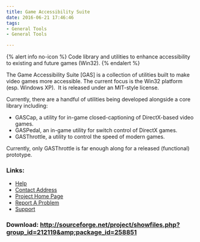 ```yaml
---
title: Game Accessibility Suite
date: 2016-06-21 17:46:46
tags: 
- General Tools
- General Tools

---
```


{% alert info no-icon %}
Code library and utilities to enhance accessibility to existing and future games (Win32).
{% endalert %}

<!-- more -->

The Game Accessibility Suite [GAS] is a collection of utilities built to make video games more accessible. The current focus is the Win32 platform (esp. Windows XP).  It is released under an MIT-style license.

  
Currently, there are a handful of utilities being developed alongside a core library including:

- GASCap, a utility for in-game closed-captioning of DirectX-based video games.
- GASPedal, an in-game utility for switch control of DirectX games.
- GASThrottle, a utility to control the speed of modern games.

  
Currently, only GASThrottle is far enough along for a released (functional) prototype.  
  

### Links:
- <a href="http://gameaccess.sourceforge.net/">Help</a>
- <a href="mailto:devellison@gmail.com">Contact Address</a>
- <a href="http://gameaccess.sourceforge.net/">Project Home Page</a>
- <a href="http://sourceforge.net/projects/gameaccess">Report A Problem</a>
- <a href="http://sourceforge.net/forum/?group_id=212119">Support</a>

### Download: http://sourceforge.net/project/showfiles.php?group_id=212119&amp;package_id=258851 